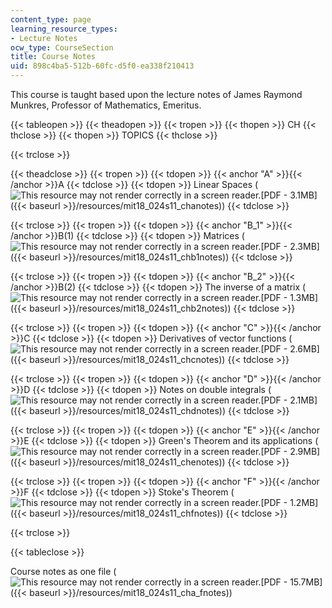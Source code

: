 ```yaml
---
content_type: page
learning_resource_types:
- Lecture Notes
ocw_type: CourseSection
title: Course Notes
uid: 898c4ba5-512b-60fc-d5f0-ea338f210413
---
```


This course is taught based upon the lecture notes of James Raymond Munkres, Professor of Mathematics, Emeritus.

{{< tableopen >}}
{{< theadopen >}}
{{< tropen >}}
{{< thopen >}}
CH
{{< thclose >}}
{{< thopen >}}
TOPICS
{{< thclose >}}

{{< trclose >}}

{{< theadclose >}}
{{< tropen >}}
{{< tdopen >}}
{{< anchor "A" >}}{{< /anchor >}}A
{{< tdclose >}}
{{< tdopen >}}
Linear Spaces (![This resource may not render correctly in a screen reader.](/images/inacessible.gif)[PDF - 3.1MB]({{< baseurl >}}/resources/mit18_024s11_chanotes))
{{< tdclose >}}

{{< trclose >}}
{{< tropen >}}
{{< tdopen >}}
{{< anchor "B_1" >}}{{< /anchor >}}B(1)
{{< tdclose >}}
{{< tdopen >}}
Matrices (![This resource may not render correctly in a screen reader.](/images/inacessible.gif)[PDF - 2.3MB]({{< baseurl >}}/resources/mit18_024s11_chb1notes))
{{< tdclose >}}

{{< trclose >}}
{{< tropen >}}
{{< tdopen >}}
{{< anchor "B_2" >}}{{< /anchor >}}B(2)
{{< tdclose >}}
{{< tdopen >}}
The inverse of a matrix (![This resource may not render correctly in a screen reader.](/images/inacessible.gif)[PDF - 1.3MB]({{< baseurl >}}/resources/mit18_024s11_chb2notes))
{{< tdclose >}}

{{< trclose >}}
{{< tropen >}}
{{< tdopen >}}
{{< anchor "C" >}}{{< /anchor >}}C
{{< tdclose >}}
{{< tdopen >}}
Derivatives of vector functions (![This resource may not render correctly in a screen reader.](/images/inacessible.gif)[PDF - 2.6MB]({{< baseurl >}}/resources/mit18_024s11_chcnotes))
{{< tdclose >}}

{{< trclose >}}
{{< tropen >}}
{{< tdopen >}}
{{< anchor "D" >}}{{< /anchor >}}D
{{< tdclose >}}
{{< tdopen >}}
Notes on double integrals (![This resource may not render correctly in a screen reader.](/images/inacessible.gif)[PDF - 2.1MB]({{< baseurl >}}/resources/mit18_024s11_chdnotes))
{{< tdclose >}}

{{< trclose >}}
{{< tropen >}}
{{< tdopen >}}
{{< anchor "E" >}}{{< /anchor >}}E
{{< tdclose >}}
{{< tdopen >}}
Green's Theorem and its applications (![This resource may not render correctly in a screen reader.](/images/inacessible.gif)[PDF - 2.9MB]({{< baseurl >}}/resources/mit18_024s11_chenotes))
{{< tdclose >}}

{{< trclose >}}
{{< tropen >}}
{{< tdopen >}}
{{< anchor "F" >}}{{< /anchor >}}F
{{< tdclose >}}
{{< tdopen >}}
Stoke's Theorem (![This resource may not render correctly in a screen reader.](/images/inacessible.gif)[PDF - 1.2MB]({{< baseurl >}}/resources/mit18_024s11_chfnotes))
{{< tdclose >}}

{{< trclose >}}

{{< tableclose >}}

Course notes as one file (![This resource may not render correctly in a screen reader.](/images/inacessible.gif)[PDF - 15.7MB]({{< baseurl >}}/resources/mit18_024s11_cha_fnotes))